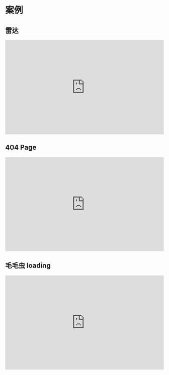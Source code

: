 # 案例
## 雷达

<iframe height="300" style="width: 100%;" scrolling="no" title="Untitled" src="https://codepen.io/unzoa/embed/RwLgMZG?default-tab=html%2Cresult" frameborder="no" loading="lazy" allowtransparency="true" allowfullscreen="true">
  See the Pen <a href="https://codepen.io/unzoa/pen/RwLgMZG">
  Untitled</a> by unzoa (<a href="https://codepen.io/unzoa">@unzoa</a>)
  on <a href="https://codepen.io">CodePen</a>.
</iframe>

## 404 Page

<iframe height="300" style="width: 100%;" scrolling="no" title="404page" src="https://codepen.io/unzoa/embed/XWegRoB?default-tab=html%2Cresult" frameborder="no" loading="lazy" allowtransparency="true" allowfullscreen="true">
  See the Pen <a href="https://codepen.io/unzoa/pen/XWegRoB">
  404page</a> by unzoa (<a href="https://codepen.io/unzoa">@unzoa</a>)
  on <a href="https://codepen.io">CodePen</a>.
</iframe>

## 毛毛虫 loading

<iframe height="300" style="width: 100%;" scrolling="no" title="毛毛虫 loading" src="https://codepen.io/unzoa/embed/LYzLBzE?default-tab=html%2Cresult" frameborder="no" loading="lazy" allowtransparency="true" allowfullscreen="true">
  See the Pen <a href="https://codepen.io/unzoa/pen/LYzLBzE">
  毛毛虫 loading</a> by unzoa (<a href="https://codepen.io/unzoa">@unzoa</a>)
  on <a href="https://codepen.io">CodePen</a>.
</iframe>
